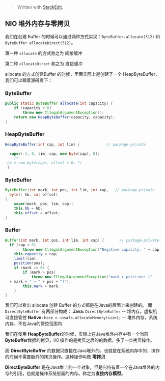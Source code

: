 


> Written with [StackEdit](https://stackedit.io/).
## NIO 堆外内存与零拷贝

我们在创建 Buffer 的时候可以通过两种方式实现：`ByteBuffer.allocate(512)` 和 `ByteBuffer.allocateDirect(512)`。

第一种 `allocate` 的方式称之为 间接缓冲

第二种 `allocateDirect` 称之为 直接缓冲

allocate 的方式创建Buffer 的时候，里面实际上是创建了一个 HeapByteBuffer，我们可以跟着源码看下：

### ByteBuffer
```java
public static ByteBuffer allocate(int capacity) {  
    if (capacity < 0)  
        throw new IllegalArgumentException();  
    return new HeapByteBuffer(capacity, capacity);  
}
```
### HeapByteBuffer
```java
HeapByteBuffer(int cap, int lim) {            // package-private  
  
  super(-1, 0, lim, cap, new byte[cap], 0);  
    /*  
 hb = new byte[cap]; offset = 0; */  
 }
```

### ByteBuffer

```java
ByteBuffer(int mark, int pos, int lim, int cap,   // package-private  
  byte[] hb, int offset)  
{  
    super(mark, pos, lim, cap);  
    this.hb = hb;  
    this.offset = offset;  
}
```
### Buffer

```java
Buffer(int mark, int pos, int lim, int cap) {       // package-private  
  if (cap < 0)  
        throw new IllegalArgumentException("Negative capacity: " + cap);  
    this.capacity = cap;  
    limit(lim);  
    position(pos);  
    if (mark >= 0) {  
        if (mark > pos)  
            throw new IllegalArgumentException("mark > position: ("  
  + mark + " > " + pos + ")");  
        this.mark = mark;  
    }  
}
```
我们可以看出 allocate 创建 Buffer 的方式都是在Java的层面上来创建的。
而
`DirectByteBuffer` 有两部分构成：
**Java:**  `DirectByteBuffer` -- 堆内存，虚拟机可直接管控
**Native:**  `base = unsafe.allocateMemory(size);` -- 堆外内存，系统内存，不在Java的管控范围内


我们在使用 **HeapByteBuffer**的时候，实际上在Java堆外内存中有一个当前**ByteBuffer**数据的拷贝，I/0 操作的是拷贝之后的的数据。多了一步拷贝操作。

而 **DirectByteBuffer** 的数据只直接在Java堆外的，也就是在系统内存中的，操作的时候不需要额外的拷贝操作。这种操作叫做 **零拷贝**

**DirectByteBuffer** 是在Java堆上的一个对象，但是它持有着一个在Java堆外的内存的引用，也就是操作系统层面的内存。称之为**直接内存模型**。



<!--stackedit_data:
eyJoaXN0b3J5IjpbLTE2NjA5ODAwNDYsLTQxNzU5NTMzNCwtNz
kwOTYyMjYsMjIwMjAwMjY3LC03MzY0NjMyODcsNTY5MDQ5NTA1
XX0=
-->
